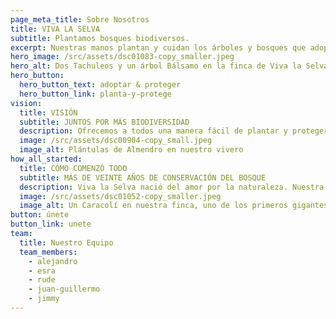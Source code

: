```yaml
---
page_meta_title: Sobre Nosotros
title: VIVA LA SELVA
subtitle: Plantamos bosques biodiversos.
excerpt: Nuestras manos plantan y cuidan los árboles y bosques que adoptas y proteges como patrocinador.
hero_image: /src/assets/dsc01083-copy_smaller.jpeg
hero_alt: Dos Tachuleos y un árbol Bálsamo en la finca de Viva la Selva
hero_button:
  hero_button_text: adoptar & proteger
  hero_button_link: planta-y-protege
vision:
  title: VISIÓN
  subtitle: JUNTOS POR MÁS BIODIVERSIDAD
  description: Ofrecemos a todos una manera fácil de plantar y proteger especies de árboles en peligro y bosques llenos de biodiversidad.
  image: /src/assets/dsc00904-copy_small.jpeg
  image_alt: Plántulas de Almendro en nuestro vivero
how_all_started:
  title: CÓMO COMENZÓ TODO
  subtitle: MÁS DE VEINTE AÑOS DE CONSERVACIÓN DEL BOSQUE
  description: Viva la Selva nació del amor por la naturaleza. Nuestra familia comenzó a proteger su bosque y a plantar específicamente especies de árboles en peligro hace más de 20 años. La condición cada vez más crítica de muchas especies nos llevó a decidir compartir nuestro proyecto y nuestros objetivos con el resto del mundo.
  image: /src/assets/dsc01052-copy_smaller.jpeg
  image_alt: Un Caracolí en nuestra finca, uno de los primeros gigantes emergentes en bosques jóvenes
button: únete
button_link: unete
team:
  title: Nuestro Equipo
  team_members:
    - alejandro
    - esra
    - rude
    - juan-guillermo
    - jimmy
---
```


